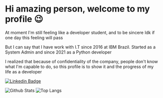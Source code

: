 <h1> Hi amazing person, welcome to my profile 😉 </h1>

At moment I'm still feeling like a developer student, and to be sincere Idk if one day this feeling will pass

But I can say that I have work with I.T since 2016 at IBM Brazil. Started as a System Admin and since 2021 as a Python developer

I realized that because of confidentiality of the company, people don't know what I'm capable to do, 
so this profile is to show it and the progress of my life as a developer 

[![Linkedin Badge](https://img.shields.io/badge/-Ana-blue?style=flat-square&logo=Linkedin&logoColor=white&link=https://www.linkedin.com/in/analemos-3nj0y//)](https://www.linkedin.com/in/analemos-3nj0y/)

![Github Stats](https://github-readme-stats.vercel.app/api?username=carol1692&count_private=true&show_icons=true&include_all_commits=true)
![Top Langs](https://github-readme-stats.vercel.app/api/top-langs/?username=carol1692&hide=TeX&layout=compact)
